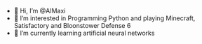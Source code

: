 - 👋 Hi, I’m @AIMaxi
- 👀 I’m interested in Programming Python and playing Minecraft, Satisfactory and Bloonstower Defense 6
- 🌱 I’m currently learning artificial neural networks
